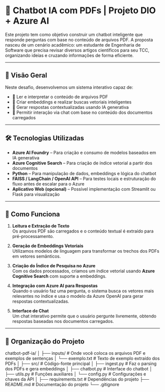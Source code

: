 # 🤖 Chatbot IA com PDFs | Projeto DIO + Azure AI

Este projeto tem como objetivo construir um chatbot inteligente que responde perguntas com base no conteúdo de arquivos PDF. A proposta nasceu de um cenário acadêmico: um estudante de Engenharia de Software que precisa revisar diversos artigos científicos para seu TCC, organizando ideias e cruzando informações de forma eficiente.

---

## 🚀 Visão Geral

Neste desafio, desenvolvemos um sistema interativo capaz de:

- 📄 Ler e interpretar o conteúdo de arquivos PDF
- 🧠 Criar embeddings e realizar buscas vetoriais inteligentes
- 🤖 Gerar respostas contextualizadas usando IA generativa
- 💬 Permitir interação via chat com base no conteúdo dos documentos carregados

---

## 🛠️ Tecnologias Utilizadas

- **Azure AI Foundry** – Para criação e consumo de modelos baseados em IA generativa
- **Azure Cognitive Search** – Para criação de índice vetorial a partir dos documentos
- **Python** – Para manipulação de dados, embeddings e lógica do chatbot
- **FAISS / LangChain / OpenAI API** – Para testes locais e estruturação do fluxo antes de escalar para o Azure
- **Aplicativo Web (opcional)** – Possível implementação com Streamlit ou Flask para visualização

---

## 🧠 Como Funciona

1. **Leitura e Extração de Texto**  
   Os arquivos PDF são carregados e o conteúdo textual é extraído para pré-processamento.

2. **Geração de Embeddings Vetoriais**  
   Utilizamos modelos de linguagem para transformar os trechos dos PDFs em vetores semânticos.

3. **Criação do Índice de Pesquisa no Azure**  
   Com os dados processados, criamos um índice vetorial usando **Azure Cognitive Search** com suporte a embeddings.

4. **Integração com Azure AI para Respostas**  
   Quando o usuário faz uma pergunta, o sistema busca os vetores mais relevantes no índice e usa o modelo da Azure OpenAI para gerar respostas contextualizadas.

5. **Interface de Chat**  
   Um chat interativo permite que o usuário pergunte livremente, obtendo respostas baseadas nos documentos carregados.

---

## 📂 Organização do Projeto

chatbot-pdf-ia/
│
├── inputs/                      # Onde você coloca os arquivos PDF e exemplos de sentenças
│   └── exemplo.txt              # Texto de exemplo extraído dos PDFs
│
├── src/                         # Código-fonte principal
│   ├── ingest.py                # Faz o parsing dos PDFs e gera embeddings
│   ├── chatbot.py               # Interface do chatbot
│   ├── utils.py                 # Funções auxiliares
│   └── config.py                # Configurações e chaves da API
│
├── requirements.txt             # Dependências do projeto
├── README.md                    # Documentação do projeto
└── .gitignore

